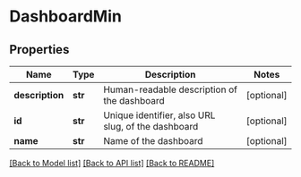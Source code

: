 # DashboardMin

## Properties
Name | Type | Description | Notes
------------ | ------------- | ------------- | -------------
**description** | **str** | Human-readable description of the dashboard | [optional] 
**id** | **str** | Unique identifier, also URL slug, of the dashboard | [optional] 
**name** | **str** | Name of the dashboard | [optional] 

[[Back to Model list]](../README.md#documentation-for-models) [[Back to API list]](../README.md#documentation-for-api-endpoints) [[Back to README]](../README.md)


